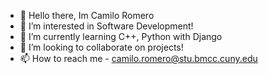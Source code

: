 - 👋 Hello there, Im Camilo Romero 
- 👀 I’m interested in Software Development!
- 🌱 I’m currently learning C++, Python with Django
- 💞️ I’m looking to collaborate on projects!
- 📫 How to reach me - camilo.romero@stu.bmcc.cuny.edu

<!---
RomeroCamilo/RomeroCamilo is a ✨ special ✨ repository because its `README.md` (this file) appears on your GitHub profile.
You can click the Preview link to take a look at your changes.
--->

